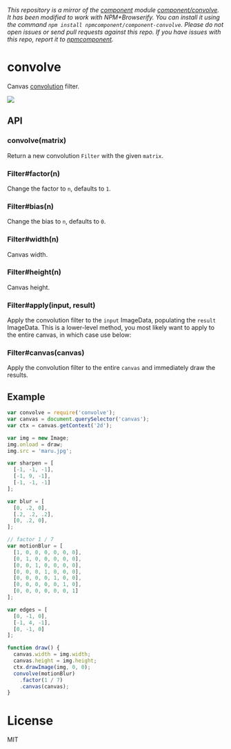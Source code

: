 *This repository is a mirror of the [component](http://component.io) module [component/convolve](http://github.com/component/convolve). It has been modified to work with NPM+Browserify. You can install it using the command `npm install npmcomponent/component-convolve`. Please do not open issues or send pull requests against this repo. If you have issues with this repo, report it to [npmcomponent](https://github.com/airportyh/npmcomponent).*

# convolve

  Canvas [convolution](http://en.wikipedia.org/wiki/Convolution) filter.

  ![](maru_edges.jpg)

## API

### convolve(matrix)

  Return a new convolution `Filter` with the given `matrix`.

### Filter#factor(n)

  Change the factor to `n`, defaults to `1`.

### Filter#bias(n)

  Change the bias to `n`, defaults to `0`.

### Filter#width(n)

  Canvas width.

### Filter#height(n)

  Canvas height.

### Filter#apply(input, result)

  Apply the convolution filter to the `input` ImageData, populating 
  the `result` ImageData. This is a lower-level method, you most
  likely want to apply to the entire canvas, in which case use below:

### Filter#canvas(canvas)

  Apply the convolution filter to the entire `canvas`
  and immediately draw the results.

## Example

```js
var convolve = require('convolve');
var canvas = document.querySelector('canvas');
var ctx = canvas.getContext('2d');

var img = new Image;
img.onload = draw;
img.src = 'maru.jpg';

var sharpen = [
  [-1, -1, -1],
  [-1, 9, -1],
  [-1, -1, -1]
];

var blur = [
  [0, .2, 0],
  [.2, .2, .2],
  [0, .2, 0],
];

// factor 1 / 7
var motionBlur = [
  [1, 0, 0, 0, 0, 0, 0],
  [0, 1, 0, 0, 0, 0, 0],
  [0, 0, 1, 0, 0, 0, 0],
  [0, 0, 0, 1, 0, 0, 0],
  [0, 0, 0, 0, 1, 0, 0],
  [0, 0, 0, 0, 0, 1, 0],
  [0, 0, 0, 0, 0, 0, 1]
];

var edges = [
  [0, -1, 0],
  [-1, 4, -1],
  [0, -1, 0]
];

function draw() {
  canvas.width = img.width;
  canvas.height = img.height;
  ctx.drawImage(img, 0, 0);
  convolve(motionBlur)
    .factor(1 / 7)
    .canvas(canvas);
}
```

# License

  MIT

